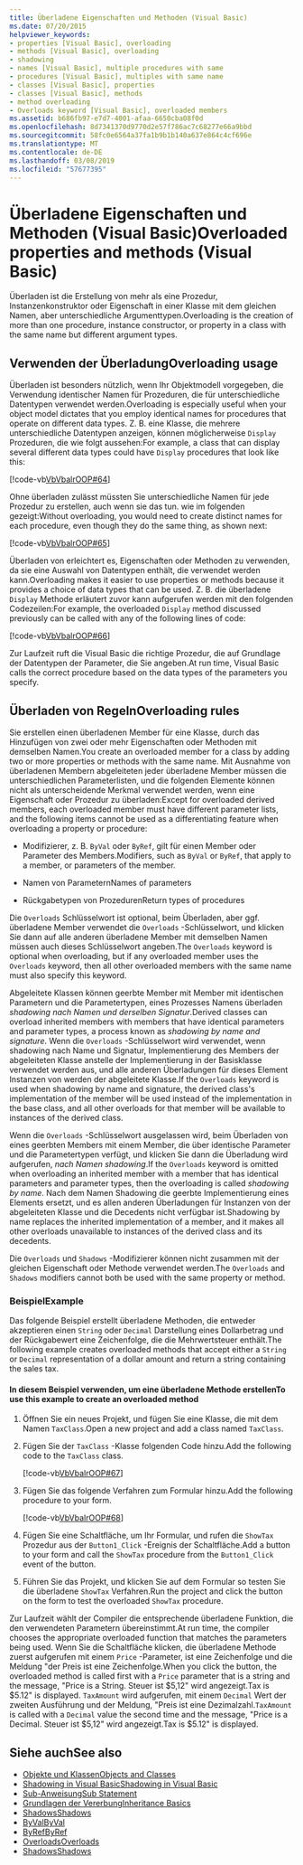 ```yaml
---
title: Überladene Eigenschaften und Methoden (Visual Basic)
ms.date: 07/20/2015
helpviewer_keywords:
- properties [Visual Basic], overloading
- methods [Visual Basic], overloading
- shadowing
- names [Visual Basic], multiple procedures with same
- procedures [Visual Basic], multiples with same name
- classes [Visual Basic], properties
- classes [Visual Basic], methods
- method overloading
- Overloads keyword [Visual Basic], overloaded members
ms.assetid: b686fb97-e7d7-4001-afaa-6650cba08f0d
ms.openlocfilehash: 8d7341370d9770d2e57f786ac7c68277e66a9bbd
ms.sourcegitcommit: 58fc0e6564a37fa1b9b1b140a637e864c4cf696e
ms.translationtype: MT
ms.contentlocale: de-DE
ms.lasthandoff: 03/08/2019
ms.locfileid: "57677395"
---
```

# <a name="overloaded-properties-and-methods-visual-basic"></a><span data-ttu-id="2aa09-102">Überladene Eigenschaften und Methoden (Visual Basic)</span><span class="sxs-lookup"><span data-stu-id="2aa09-102">Overloaded properties and methods (Visual Basic)</span></span>

<span data-ttu-id="2aa09-103">Überladen ist die Erstellung von mehr als eine Prozedur, Instanzenkonstruktor oder Eigenschaft in einer Klasse mit dem gleichen Namen, aber unterschiedliche Argumenttypen.</span><span class="sxs-lookup"><span data-stu-id="2aa09-103">Overloading is the creation of more than one procedure, instance constructor, or property in a class with the same name but different argument types.</span></span>

## <a name="overloading-usage"></a><span data-ttu-id="2aa09-104">Verwenden der Überladung</span><span class="sxs-lookup"><span data-stu-id="2aa09-104">Overloading usage</span></span>

<span data-ttu-id="2aa09-105">Überladen ist besonders nützlich, wenn Ihr Objektmodell vorgegeben, die Verwendung identischer Namen für Prozeduren, die für unterschiedliche Datentypen verwendet werden.</span><span class="sxs-lookup"><span data-stu-id="2aa09-105">Overloading is especially useful when your object model dictates that you employ identical names for procedures that operate on different data types.</span></span> <span data-ttu-id="2aa09-106">Z. B. eine Klasse, die mehrere unterschiedliche Datentypen anzeigen, können möglicherweise `Display` Prozeduren, die wie folgt aussehen:</span><span class="sxs-lookup"><span data-stu-id="2aa09-106">For example, a class that can display several different data types could have `Display` procedures that look like this:</span></span>

[!code-vb[VbVbalrOOP#64](~/samples/snippets/visualbasic/VS_Snippets_VBCSharp/VbVbalrOOP/VB/OOP.vb#64)]

<span data-ttu-id="2aa09-107">Ohne überladen zulässt müssten Sie unterschiedliche Namen für jede Prozedur zu erstellen, auch wenn sie das tun. wie im folgenden gezeigt:</span><span class="sxs-lookup"><span data-stu-id="2aa09-107">Without overloading, you would need to create distinct names for each procedure, even though they do the same thing, as shown next:</span></span>

[!code-vb[VbVbalrOOP#65](~/samples/snippets/visualbasic/VS_Snippets_VBCSharp/VbVbalrOOP/VB/OOP.vb#65)]

<span data-ttu-id="2aa09-108">Überladen von erleichtert es, Eigenschaften oder Methoden zu verwenden, da sie eine Auswahl von Datentypen enthält, die verwendet werden kann.</span><span class="sxs-lookup"><span data-stu-id="2aa09-108">Overloading makes it easier to use properties or methods because it provides a choice of data types that can be used.</span></span> <span data-ttu-id="2aa09-109">Z. B. die überladene `Display` Methode erläutert zuvor kann aufgerufen werden mit den folgenden Codezeilen:</span><span class="sxs-lookup"><span data-stu-id="2aa09-109">For example, the overloaded `Display` method discussed previously can be called with any of the following lines of code:</span></span>

[!code-vb[VbVbalrOOP#66](~/samples/snippets/visualbasic/VS_Snippets_VBCSharp/VbVbalrOOP/VB/OOP.vb#66)]

<span data-ttu-id="2aa09-110">Zur Laufzeit ruft die Visual Basic die richtige Prozedur, die auf Grundlage der Datentypen der Parameter, die Sie angeben.</span><span class="sxs-lookup"><span data-stu-id="2aa09-110">At run time, Visual Basic calls the correct procedure based on the data types of the parameters you specify.</span></span>

## <a name="overloading-rules"></a><span data-ttu-id="2aa09-111">Überladen von Regeln</span><span class="sxs-lookup"><span data-stu-id="2aa09-111">Overloading rules</span></span>

 <span data-ttu-id="2aa09-112">Sie erstellen einen überladenen Member für eine Klasse, durch das Hinzufügen von zwei oder mehr Eigenschaften oder Methoden mit demselben Namen.</span><span class="sxs-lookup"><span data-stu-id="2aa09-112">You create an overloaded member for a class by adding two or more properties or methods with the same name.</span></span> <span data-ttu-id="2aa09-113">Mit Ausnahme von überladenen Membern abgeleiteten jeder überladene Member müssen die unterschiedlichen Parameterlisten, und die folgenden Elemente können nicht als unterscheidende Merkmal verwendet werden, wenn eine Eigenschaft oder Prozedur zu überladen:</span><span class="sxs-lookup"><span data-stu-id="2aa09-113">Except for overloaded derived members, each overloaded member must have different parameter lists, and the following items cannot be used as a differentiating feature when overloading a property or procedure:</span></span>

- <span data-ttu-id="2aa09-114">Modifizierer, z. B. `ByVal` oder `ByRef`, gilt für einen Member oder Parameter des Members.</span><span class="sxs-lookup"><span data-stu-id="2aa09-114">Modifiers, such as `ByVal` or `ByRef`, that apply to a member, or parameters of the member.</span></span>

- <span data-ttu-id="2aa09-115">Namen von Parametern</span><span class="sxs-lookup"><span data-stu-id="2aa09-115">Names of parameters</span></span>

- <span data-ttu-id="2aa09-116">Rückgabetypen von Prozeduren</span><span class="sxs-lookup"><span data-stu-id="2aa09-116">Return types of procedures</span></span>

<span data-ttu-id="2aa09-117">Die `Overloads` Schlüsselwort ist optional, beim Überladen, aber ggf. überladene Member verwendet die `Overloads` -Schlüsselwort, und klicken Sie dann auf alle anderen überladene Member mit demselben Namen müssen auch dieses Schlüsselwort angeben.</span><span class="sxs-lookup"><span data-stu-id="2aa09-117">The `Overloads` keyword is optional when overloading, but if any overloaded member uses the `Overloads` keyword, then all other overloaded members with the same name must also specify this keyword.</span></span>

<span data-ttu-id="2aa09-118">Abgeleitete Klassen können geerbte Member mit Member mit identischen Parametern und die Parametertypen, eines Prozesses Namens überladen *shadowing nach Namen und derselben Signatur*.</span><span class="sxs-lookup"><span data-stu-id="2aa09-118">Derived classes can overload inherited members with members that have identical parameters and parameter types, a process known as *shadowing by name and signature*.</span></span> <span data-ttu-id="2aa09-119">Wenn die `Overloads` -Schlüsselwort wird verwendet, wenn shadowing nach Name und Signatur, Implementierung des Members der abgeleiteten Klasse anstelle der Implementierung in der Basisklasse verwendet werden aus, und alle anderen Überladungen für dieses Element Instanzen von werden der abgeleitete Klasse.</span><span class="sxs-lookup"><span data-stu-id="2aa09-119">If the `Overloads` keyword is used when shadowing by name and signature, the derived class's implementation of the member will be used instead of the implementation in the base class, and all other overloads for that member will be available to instances of the derived class.</span></span>

<span data-ttu-id="2aa09-120">Wenn die `Overloads` -Schlüsselwort ausgelassen wird, beim Überladen von eines geerbten Members mit einem Member, die über identische Parameter und die Parametertypen verfügt, und klicken Sie dann die Überladung wird aufgerufen, *nach Namen shadowing*.</span><span class="sxs-lookup"><span data-stu-id="2aa09-120">If the `Overloads` keyword is omitted when overloading an inherited member with a member that has identical parameters and parameter types, then the overloading is called *shadowing by name*.</span></span> <span data-ttu-id="2aa09-121">Nach dem Namen Shadowing die geerbte Implementierung eines Elements ersetzt, und es allen anderen Überladungen für Instanzen von der abgeleiteten Klasse und die Decedents nicht verfügbar ist.</span><span class="sxs-lookup"><span data-stu-id="2aa09-121">Shadowing by name replaces the inherited implementation of a member, and it makes all other overloads unavailable to instances of the derived class and its decedents.</span></span>

<span data-ttu-id="2aa09-122">Die `Overloads` und `Shadows` -Modifizierer können nicht zusammen mit der gleichen Eigenschaft oder Methode verwendet werden.</span><span class="sxs-lookup"><span data-stu-id="2aa09-122">The `Overloads` and `Shadows` modifiers cannot both be used with the same property or method.</span></span>

### <a name="example"></a><span data-ttu-id="2aa09-123">Beispiel</span><span class="sxs-lookup"><span data-stu-id="2aa09-123">Example</span></span>

<span data-ttu-id="2aa09-124">Das folgende Beispiel erstellt überladene Methoden, die entweder akzeptieren einen `String` oder `Decimal` Darstellung eines Dollarbetrag und der Rückgabewert eine Zeichenfolge, die die Mehrwertsteuer enthält.</span><span class="sxs-lookup"><span data-stu-id="2aa09-124">The following example creates overloaded methods that accept either a `String` or `Decimal` representation of a dollar amount and return a string containing the sales tax.</span></span>

#### <a name="to-use-this-example-to-create-an-overloaded-method"></a><span data-ttu-id="2aa09-125">In diesem Beispiel verwenden, um eine überladene Methode erstellen</span><span class="sxs-lookup"><span data-stu-id="2aa09-125">To use this example to create an overloaded method</span></span>

1. <span data-ttu-id="2aa09-126">Öffnen Sie ein neues Projekt, und fügen Sie eine Klasse, die mit dem Namen `TaxClass`.</span><span class="sxs-lookup"><span data-stu-id="2aa09-126">Open a new project and add a class named `TaxClass`.</span></span>

2. <span data-ttu-id="2aa09-127">Fügen Sie der `TaxClass` -Klasse folgenden Code hinzu.</span><span class="sxs-lookup"><span data-stu-id="2aa09-127">Add the following code to the `TaxClass` class.</span></span>

    [!code-vb[VbVbalrOOP#67](~/samples/snippets/visualbasic/VS_Snippets_VBCSharp/VbVbalrOOP/VB/OOP.vb#67)]

3. <span data-ttu-id="2aa09-128">Fügen Sie das folgende Verfahren zum Formular hinzu.</span><span class="sxs-lookup"><span data-stu-id="2aa09-128">Add the following procedure to your form.</span></span>

    [!code-vb[VbVbalrOOP#68](~/samples/snippets/visualbasic/VS_Snippets_VBCSharp/VbVbalrOOP/VB/OOP.vb#68)]

4. <span data-ttu-id="2aa09-129">Fügen Sie eine Schaltfläche, um Ihr Formular, und rufen die `ShowTax` Prozedur aus der `Button1_Click` -Ereignis der Schaltfläche.</span><span class="sxs-lookup"><span data-stu-id="2aa09-129">Add a button to your form and call the `ShowTax` procedure from the `Button1_Click` event of the button.</span></span>

5. <span data-ttu-id="2aa09-130">Führen Sie das Projekt, und klicken Sie auf dem Formular so testen Sie die überladene `ShowTax` Verfahren.</span><span class="sxs-lookup"><span data-stu-id="2aa09-130">Run the project and click the button on the form to test the overloaded `ShowTax` procedure.</span></span>

<span data-ttu-id="2aa09-131">Zur Laufzeit wählt der Compiler die entsprechende überladene Funktion, die den verwendeten Parametern übereinstimmt.</span><span class="sxs-lookup"><span data-stu-id="2aa09-131">At run time, the compiler chooses the appropriate overloaded function that matches the parameters being used.</span></span> <span data-ttu-id="2aa09-132">Wenn Sie die Schaltfläche klicken, die überladene Methode zuerst aufgerufen mit einem `Price` -Parameter, ist eine Zeichenfolge und die Meldung "der Preis ist eine Zeichenfolge.</span><span class="sxs-lookup"><span data-stu-id="2aa09-132">When you click the button, the overloaded method is called first with a `Price` parameter that is a string and the message, "Price is a String.</span></span> <span data-ttu-id="2aa09-133">Steuer ist $5,12" wird angezeigt.</span><span class="sxs-lookup"><span data-stu-id="2aa09-133">Tax is $5.12" is displayed.</span></span> <span data-ttu-id="2aa09-134">`TaxAmount` wird aufgerufen, mit einem `Decimal` Wert der zweiten Ausführung und der Meldung, "Preis ist eine Dezimalzahl.</span><span class="sxs-lookup"><span data-stu-id="2aa09-134">`TaxAmount` is called with a `Decimal` value the second time and the message, "Price is a Decimal.</span></span> <span data-ttu-id="2aa09-135">Steuer ist $5,12" wird angezeigt.</span><span class="sxs-lookup"><span data-stu-id="2aa09-135">Tax is $5.12" is displayed.</span></span>

## <a name="see-also"></a><span data-ttu-id="2aa09-136">Siehe auch</span><span class="sxs-lookup"><span data-stu-id="2aa09-136">See also</span></span>

- [<span data-ttu-id="2aa09-137">Objekte und Klassen</span><span class="sxs-lookup"><span data-stu-id="2aa09-137">Objects and Classes</span></span>](../../../../visual-basic/programming-guide/language-features/objects-and-classes/index.md)
- [<span data-ttu-id="2aa09-138">Shadowing in Visual Basic</span><span class="sxs-lookup"><span data-stu-id="2aa09-138">Shadowing in Visual Basic</span></span>](../../../../visual-basic/programming-guide/language-features/declared-elements/shadowing.md)
- [<span data-ttu-id="2aa09-139">Sub-Anweisung</span><span class="sxs-lookup"><span data-stu-id="2aa09-139">Sub Statement</span></span>](../../../../visual-basic/language-reference/statements/sub-statement.md)
- [<span data-ttu-id="2aa09-140">Grundlagen der Vererbung</span><span class="sxs-lookup"><span data-stu-id="2aa09-140">Inheritance Basics</span></span>](../../../../visual-basic/programming-guide/language-features/objects-and-classes/inheritance-basics.md)
- [<span data-ttu-id="2aa09-141">Shadows</span><span class="sxs-lookup"><span data-stu-id="2aa09-141">Shadows</span></span>](../../../../visual-basic/language-reference/modifiers/shadows.md)
- [<span data-ttu-id="2aa09-142">ByVal</span><span class="sxs-lookup"><span data-stu-id="2aa09-142">ByVal</span></span>](../../../../visual-basic/language-reference/modifiers/byval.md)
- [<span data-ttu-id="2aa09-143">ByRef</span><span class="sxs-lookup"><span data-stu-id="2aa09-143">ByRef</span></span>](../../../../visual-basic/language-reference/modifiers/byref.md)
- [<span data-ttu-id="2aa09-144">Overloads</span><span class="sxs-lookup"><span data-stu-id="2aa09-144">Overloads</span></span>](../../../../visual-basic/language-reference/modifiers/overloads.md)
- [<span data-ttu-id="2aa09-145">Shadows</span><span class="sxs-lookup"><span data-stu-id="2aa09-145">Shadows</span></span>](../../../../visual-basic/language-reference/modifiers/shadows.md)
